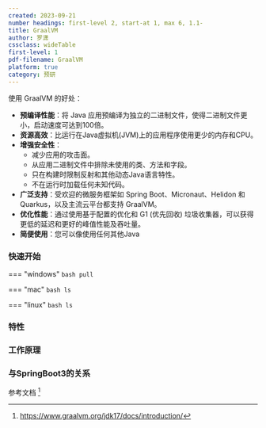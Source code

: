 ```yaml
---
created: 2023-09-21
number headings: first-level 2, start-at 1, max 6, 1.1-
title: GraalVM
author: 罗潇
cssclass: wideTable
first-level: 1
pdf-filename: GraalVM
platform: true
category: 预研
---
```



使用 GraalVM 的好处：

- **预编译性能**：将 Java 应用预编译为独立的二进制文件，使得二进制文件更小，启动速度可达到100倍。
- **资源高效**：比运行在Java虚拟机(JVM)上的应用程序使用更少的内存和CPU。
- **增强安全性**：
    - 减少应用的攻击面。
    - 从应用二进制文件中排除未使用的类、方法和字段。
    - 只在构建时限制反射和其他动态Java语言特性。
    - 不在运行时加载任何未知代码。
- **广泛支持**：受欢迎的微服务框架如 Spring Boot、Micronaut、Helidon 和 Quarkus，以及主流云平台都支持 GraalVM。
- **优化性能**：通过使用基于配置的优化和 G1 (优先回收) 垃圾收集器，可以获得更低的延迟和更好的峰值性能及吞吐量。
- **简便使用**：您可以像使用任何其他Java

### 快速开始

=== "windows"
    ```bash
    pull
    ```

=== "mac"
    ```bash
    ls
    ```

=== "linux"
    ```bash
    ls
    ```

### 特性

### 工作原理

### 与SpringBoot3的关系

参考文档 [^1]

[^1]: https://www.graalvm.org/jdk17/docs/introduction/